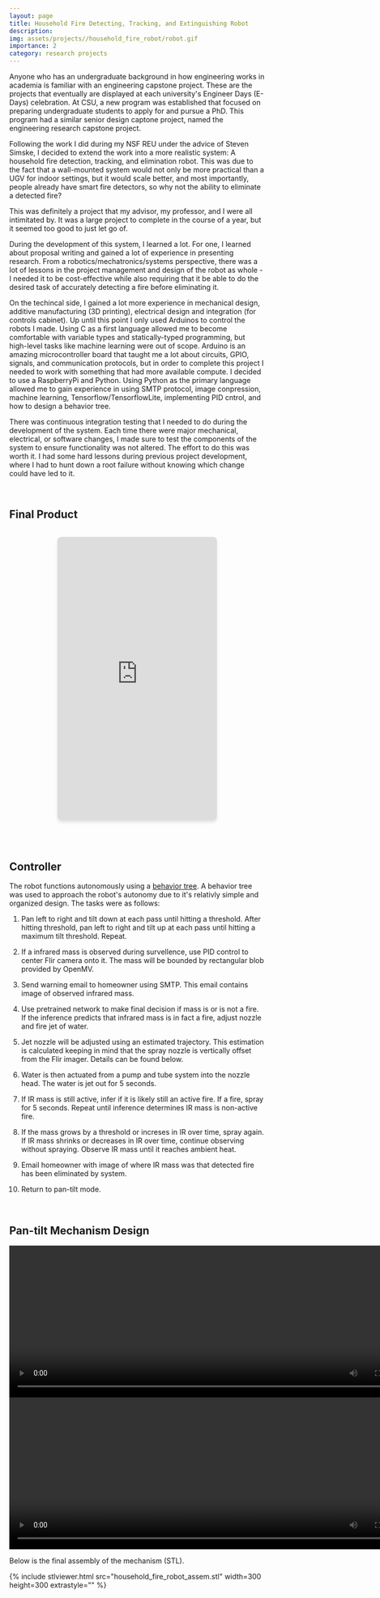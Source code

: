 ```yaml
---
layout: page
title: Household Fire Detecting, Tracking, and Extinguishing Robot
description:
img: assets/projects//household_fire_robot/robot.gif
importance: 2
category: research projects
---
```


Anyone who has an undergraduate background in how engineering works in academia is familiar with an engineering capstone project. These are the projects that eventually are displayed at each university's Engineer Days (E-Days) celebration. At CSU, a new program was established that focused on preparing undergraduate students to apply for and pursue a PhD. This program had a similar senior design captone project, named the engineering research capstone project. 

Following the work I did during my NSF REU under the advice of Steven Simske, I decided to extend the work into a more realistic system: A household fire detection, tracking, and elimination robot. This was due to the fact that a wall-mounted system would not only be more practical than a UGV for indoor settings, but it would scale better, and most importantly, people already have smart fire detectors, so why not the ability to eliminate a detected fire?

This was definitely a project that my advisor, my professor, and I were all intimitated by. It was a large project to complete in the course of a year, but it seemed too good to just let go of. 

During the development of this system, I learned a lot. For one, I learned about proposal writing and gained a lot of experience in presenting research. From a robotics/mechatronics/systems perspective, there was a lot of lessons in the project management and design of the robot as whole - I needed it to be cost-effective while also requiring that it be able to do the desired task of accurately detecting a fire before eliminating it. 

On the techincal side, I gained a lot more experience in mechanical design, additive manufacturing (3D printing), electrical design and integration (for controls cabinet). Up until this point I only used Arduinos to control the robots I made. Using C as a first language allowed me to become comfortable with variable types and statically-typed programming, but high-level tasks like machine learning were out of scope. Arduino is an amazing microcontroller board that taught me a lot about circuits, GPIO, signals, and communication protocols, but in order to complete this project I needed to work with something that had more available compute. I decided to use a RaspberryPi and Python. Using Python as the primary language allowed me to gain experience in using SMTP protocol, image conpression, machine learning, Tensorflow/TensorflowLite, implementing PID cntrol, and how to design a behavior tree.

There was continuous integration testing that I needed to do during the development of the system. Each time there were major mechanical, electrical, or software changes, I made sure to test the components of the system to ensure functionality was not altered. The effort to do this was worth it. I had some hard lessons during previous project development, where I had to hunt down a root failure without knowing which change could have led to it. 

<br>


## Final Product

<div style="text-align: center; margin: 2rem 0;">
  <iframe width="315" height="560" 
          src="https://www.youtube.com/embed/2oVTqzw8dh8" 
          title="FirePutOut" 
          frameborder="0" 
          allow="accelerometer; autoplay; clipboard-write; encrypted-media; gyroscope; picture-in-picture; web-share" 
          allowfullscreen
          style="max-width: 100%; border-radius: 8px; box-shadow: 0 4px 6px rgba(0,0,0,0.1);">
  </iframe>
</div>

<br>


## Controller

The robot functions autonomously using a [behavior tree](https://en.wikipedia.org/wiki/Behavior_tree_(artificial_intelligence,_robotics_and_control)). A behavior tree was used to approach the robot's autonomy due to it's relativly simple and organized design. The tasks were as follows:

1) Pan left to right and tilt down at each pass until hitting a threshold. After hitting threshold, pan left to right and tilt up at each pass until hitting a maximum tilt threshold. Repeat.

2) If a infrared mass is observed during survellence, use PID control to center Flir camera onto it. The mass will be bounded by rectangular blob provided by OpenMV.

3) Send warning email to homeowner using SMTP. This email contains image of observed infrared mass.

4) Use pretrained network to make final decision if mass is or is not a fire. If the inference predicts that infrared mass is in fact a fire, adjust nozzle and fire jet of water.

5) Jet nozzle will be adjusted using an estimated trajectory. This estimation is calculated keeping in mind that the spray nozzle is vertically offset from the Flir imager. Details can be found below.

6) Water is then actuated from a pump and tube system into the nozzle head. The water is jet out for 5 seconds.

7) If IR mass is still active, infer if it is likely still an active fire. If a fire, spray for 5 seconds. Repeat until inference determines IR mass is non-active fire.

8) If the mass grows by a threshold or increses in IR over time, spray again. If IR mass shrinks or decreases in IR over time, continue observing without spraying. Observe IR mass until it reaches ambient heat. 

9) Email homeowner with image of where IR mass was that detected fire has been eliminated by system. 

10) Return to pan-tilt mode.

<br>


## Pan-tilt Mechanism Design

<video width="800" height="300" autoplay loop>
    <source src="/assets/projects/household_fire_robot/Assem1.mp4" type="video/mp4">
</video>

<video width="800" height="300" autoplay loop>
    <source src="/assets/projects/household_fire_robot/System_Assembly.mp4" type="video/mp4">
</video>

Below is the final assembly of the mechanism (STL). 

<div style="display: flex; justify-content: center;">
    {% include stlviewer.html src="household_fire_robot_assem.stl" width=300 height=300 extrastyle="" %}
</div>